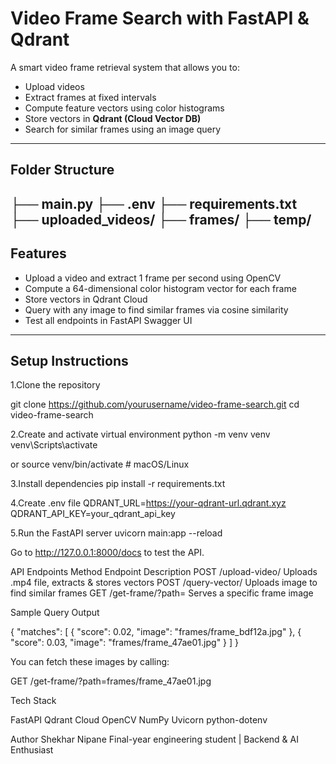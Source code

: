 # Video Frame Search with FastAPI & Qdrant

A smart video frame retrieval system that allows you to:
- Upload videos
- Extract frames at fixed intervals
- Compute feature vectors using color histograms
- Store vectors in **Qdrant (Cloud Vector DB)**
- Search for similar frames using an image query

---

## Folder Structure

├── main.py
├── .env 
├── requirements.txt 
├── uploaded_videos/ 
├── frames/
├── temp/ 
---

## Features

- Upload a video and extract 1 frame per second using OpenCV
- Compute a 64-dimensional color histogram vector for each frame
- Store vectors in Qdrant Cloud
- Query with any image to find similar frames via cosine similarity
- Test all endpoints in FastAPI Swagger UI

---

## Setup Instructions

1.Clone the repository

git clone https://github.com/yourusername/video-frame-search.git
cd video-frame-search

2.Create and activate virtual environment
python -m venv venv
venv\Scripts\activate  

or
source venv/bin/activate  # macOS/Linux

3.Install dependencies
pip install -r requirements.txt

4.Create .env file
QDRANT_URL=https://your-qdrant-url.qdrant.xyz
QDRANT_API_KEY=your_qdrant_api_key

5.Run the FastAPI server
uvicorn main:app --reload


Go to http://127.0.0.1:8000/docs to test the API.

API Endpoints
Method	Endpoint	Description
POST	/upload-video/	Uploads .mp4 file, extracts & stores vectors
POST	/query-vector/	Uploads image to find similar frames
GET	/get-frame/?path=	Serves a specific frame image

Sample Query Output

{
  "matches": [
    {
      "score": 0.02,
      "image": "frames/frame_bdf12a.jpg"
    },
    {
      "score": 0.03,
      "image": "frames/frame_47ae01.jpg"
    }
  ]
}

You can fetch these images by calling:

GET /get-frame/?path=frames/frame_47ae01.jpg


Tech Stack

FastAPI
Qdrant Cloud
OpenCV
NumPy
Uvicorn
python-dotenv


Author
Shekhar Nipane
Final-year engineering student | Backend & AI Enthusiast
